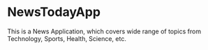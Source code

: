 # NewsTodayApp
This is a News Application, which covers wide range of topics from Technology, Sports, Health, Science, etc.
